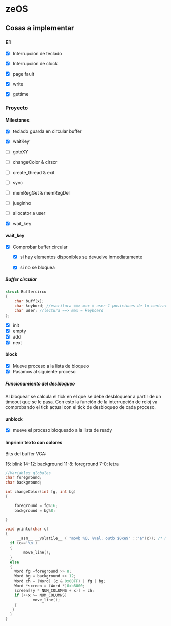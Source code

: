 # zeOS

## Cosas a implementar

### E1

- [x] Interrupción de teclado
- [x] Interrupción de clock
- [x] page fault
- [x] write
- [x] gettime 


### Proyecto

#### Milestones

- [x] teclado guarda en circular buffer
- [x] waitKey
- [ ] gotoXY
- [ ] changeColor & clrscr
- [ ] create_thread & exit
- [ ] sync
- [ ] memRegGet & memRegDel
- [ ] jueginho
- [ ] allocator a user




- [x] wait_key


#### wait_key

- [x] Comprobar buffer circular
    - [x] si hay elementos disponibles se devuelve inmediatamente
    - [x] si no se bloquea


##### Buffer circular

```C
struct Buffercircu
{
    char buff[x];
    char keybord; //escritura ==> max = user-1 posiciones de lo contrario no sabríamos si está lleno o 
    char user; //lectura ==> max = keyboard
};
```

- [x] init
- [x] empty
- [x] add
- [x] next

#### block

- [x] Mueve proceso a la lista de bloqueo
- [x] Pasamos al siguiente proceso

##### Funcionamiento del desbloqueo

Al bloquear se calcula el tick en el que se debe desbloquear a partir de un 
timeout que se le pasa. Con esto la función de  la interrupción de reloj va 
comprobando el tick actual con el tick de desbloqueo de cada proceso.

#### unblock

- [x] mueve el proceso bloqueado a la lista de ready




#### Imprimir texto con colores

Bits del buffer VGA:

15: blink
14-12: background
11-8: foreground
7-0: letra



```C
//Variables globales
char foreground;
char background;

int changeColor(int fg, int bg)
{

    foreground = fg%16; 
    background = bg%8;

}

void printc(char c)
{
     __asm__ __volatile__ ( "movb %0, %%al; outb $0xe9" ::"a"(c)); /* Magic BOCHS debug: writes 'c' to port 0xe9 */
  if (c=='\n')
  {
		move_line();
  }
  else
  {
    Word fg =foreground >> 8; 
    Word bg = background >> 12;
    Word ch = (Word) (c & 0x00FF) | fg | bg;
	Word *screen = (Word *)0xb8000;
	screen[(y * NUM_COLUMNS + x)] = ch;
    if (++x >= NUM_COLUMNS)
			move_line();
    {
   }
  }
}

```